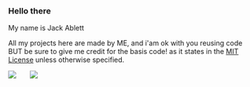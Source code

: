 ### Hello there 
My name is Jack Ablett

All my projects here are made by ME, and i'am ok with you reusing code BUT be sure to give me credit for the basis code! as it states in the [MIT License](https://opensource.org/licenses/MIT) unless otherwise specified.


![](https://github-readme-stats.vercel.app/api?username=jackablett&show_icons=true&include_all_commits=true&theme=dark)   ⠀⠀ ![](https://github-readme-stats.vercel.app/api/top-langs/?username=jackablett&layout=default&theme=dark)
